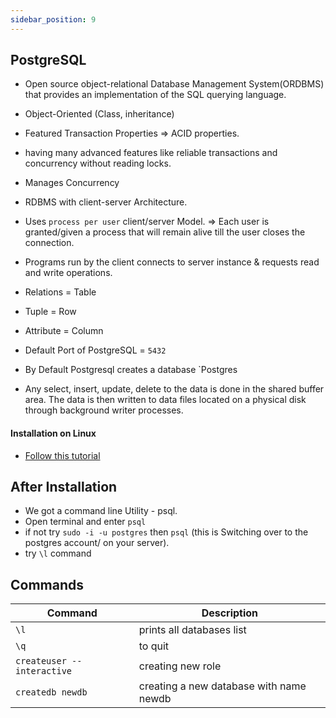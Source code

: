 ```yaml
---
sidebar_position: 9
---
```


## PostgreSQL

- Open source object-relational Database Management System(ORDBMS) that provides an implementation of the SQL querying language.
- Object-Oriented (Class, inheritance)
- Featured Transaction Properties => ACID properties.
- having many advanced features like reliable transactions and concurrency without reading locks.
- Manages Concurrency

- RDBMS with client-server Architecture.
- Uses `process per user` client/server Model. => Each user is granted/given a process that will remain alive till the user closes the connection.
- Programs run by the client connects to server instance & requests read and write operations.

- Relations = Table
- Tuple = Row
- Attribute = Column 

- Default Port of PostgreSQL = `5432`
- By Default Postgresql creates a database `Postgres

- Any select, insert, update, delete to the data is done in the shared buffer area. The data is then written to data files located on a physical disk through background writer processes.

#### Installation on Linux
- [Follow this tutorial](https://www.digitalocean.com/community/tutorials/how-to-install-and-use-postgresql-on-ubuntu-18-04)

## After Installation
  - We got a command line Utility - psql. 
  - Open terminal and enter `psql`
  - if not try `sudo -i -u postgres` then `psql` (this is Switching over to the postgres account/ on your server).
  -  try `\l` command

## Commands

| Command                    |              Description              |
|----------------------------|---------------------------------------|
| `\l`                       | prints all databases list             |
| `\q`                       | to quit                               |
| `createuser --interactive` | creating new role                     |
| `createdb newdb`           | creating a new database with name newdb |
